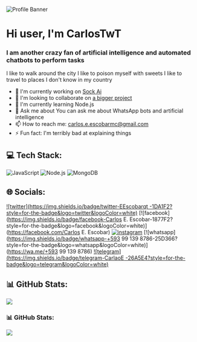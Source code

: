 ![Profile Banner](https://files.catbox.moe/ek1uz6.jpg)

# Hi user, I'm CarlosTwT
### I am another crazy fan of artificial intelligence and automated chatbots to perform tasks

I like to walk around the city 
I like to poison myself with sweets
I like to travel to places I don't know in my country 

- 🔭 I'm currently working on [Sock Ai](https://github.com/CarlosTwT/bot)
- 👯 I'm looking to collaborate on [a bigger project]()
- 🌱 I'm currently learning Node.js
- 💬 Ask me about You can ask me about WhatsApp bots and artificial intelligence 
- 📫 How to reach me: carlos.e.escobarmc@gmail.com
- ⚡ Fun fact:  I'm terribly bad at explaining things

## 💻 Tech Stack:
![JavaScript](https://img.shields.io/badge/JavaScript-F7DF1E?style=for-the-badge&logo=javascript&logoColor=white) ![Node.js](https://img.shields.io/badge/Node.js-339933?style=for-the-badge&logo=node.js&logoColor=white) ![MongoDB](https://img.shields.io/badge/MongoDB-47A248?style=for-the-badge&logo=mongodb&logoColor=white)

## 🌐 Socials:
[![twitter](https://img.shields.io/badge/twitter-EEscobarqt -1DA1F2?style=for-the-badge&logo=twitter&logoColor=white)](https://twitter.com/EEscobarqt ) [![facebook](https://img.shields.io/badge/facebook-Carlos E. Escobar-1877F2?style=for-the-badge&logo=facebook&logoColor=white)](https://facebook.com/Carlos E. Escobar) [![instagram](https://img.shields.io/badge/instagram-c4rl0s_9e-E4405F?style=for-the-badge&logo=instagram&logoColor=white)](https://instagram.com/c4rl0s_9e) [![whatsapp](https://img.shields.io/badge/whatsapp-+593 99 139 8786-25D366?style=for-the-badge&logo=whatsapp&logoColor=white)](https://wa.me/+593 99 139 8786) [![telegram](https://img.shields.io/badge/telegram-CarlaoE -26A5E4?style=for-the-badge&logo=telegram&logoColor=white)](https://t.me/CarlaoE )

## 📊 GitHub Stats:
![](https://komarev.com/ghpvc/?username=yourusername&label=Profile%20views&color=0e75b6&style=flat)

### 📊 GitHub Stats:
![](https://github-readme-stats.vercel.app/api?username=yourusername&show_icons=true&theme=radical)


